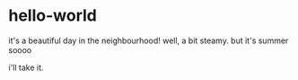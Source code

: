 # hello-world

it's a beautiful day in the neighbourhood! well, a bit steamy. but it's summer soooo

i'll take it. 
